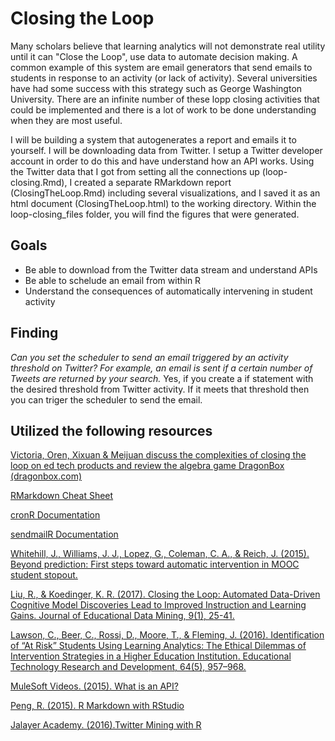 # Closing the Loop

Many scholars believe that learning analytics will not demonstrate real utility until it can "Close the Loop", use data to automate decision making. A common example of this system are email generators that send emails to students in response to an activity (or lack of activity). Several universities have had some success with this strategy such as George Washington University. There are an infinite number of these lopp closing activities that could be implemented and there is a lot of work to be done understanding when they are most useful.  

I will be building a system that autogenerates a report and emails it to yourself. I will be downloading data from Twitter. I setup a Twitter developer account in order to do this and have understand how an API works. Using the Twitter data that I got from setting all the connections up (loop-closing.Rmd), I created a separate RMarkdown report (ClosingTheLoop.Rmd) including several visualizations, and I saved it as an html document (ClosingTheLoop.html) to the working directory. Within the loop-closing_files folder, you will find the figures that were generated.

## Goals

* Be able to download from the Twitter data stream and understand APIs
* Be able to schelude an email from within R
* Understand the consequences of automatically intervening in student activity

## Finding

*Can you set the scheduler to send an email triggered by an activity threshold on Twitter? For example, an email is sent if a certain number of Tweets are returned by your search.* Yes, if you create a if statement with the desired threshold from Twitter activity. If it meets that threshold then you can triger the scheduler to send the email.

## Utilized the following resources

[Victoria, Oren, Xixuan & Meijuan discuss the complexities of closing the loop on ed tech products and review the algebra game DragonBox (dragonbox.com)](http://hudk4051.bandcamp.com/track/closing-the-loop)

[RMarkdown Cheat Sheet](https://www.rstudio.com/wp-content/uploads/2016/03/rmarkdown-cheatsheet-2.0.pdf)

[cronR Documentation](https://rdrr.io/cran/cronR/f/README.md)

[sendmailR Documentation](https://cran.r-project.org/web/packages/sendmailR/index.html)

[Whitehill, J., Williams, J. J., Lopez, G., Coleman, C. A., & Reich, J. (2015). Beyond prediction: First steps toward automatic intervention in MOOC student stopout.](https://papers.ssrn.com/sol3/papers.cfm?abstract_id=2611750)

[Liu, R., & Koedinger, K. R. (2017). Closing the Loop: Automated Data-Driven Cognitive Model Discoveries Lead to Improved Instruction and Learning Gains. Journal of Educational Data Mining, 9(1), 25-41.](https://eric.ed.gov/?id=EJ1155896)

[Lawson, C., Beer, C., Rossi, D., Moore, T., & Fleming, J. (2016). Identification of “At Risk” Students Using Learning Analytics: The Ethical Dilemmas of Intervention Strategies in a Higher Education Institution. Educational Technology Research and Development, 64(5), 957–968.](https://doi.org/10.1007/s11423-016-9459-0)

[MuleSoft Videos. (2015). What is an API?](https://www.youtube.com/watch?v=s7wmiS2mSXY)

[Peng, R. (2015). R Markdown with RStudio](https://www.youtube.com/watch?v=DNS7i2m4sB0)

[Jalayer Academy. (2016).Twitter Mining with R](https://www.youtube.com/watch?v=lT4Kosc_ers)

